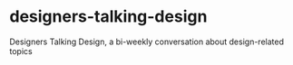 designers-talking-design
========================

Designers Talking Design, a bi-weekly conversation about design-related topics

